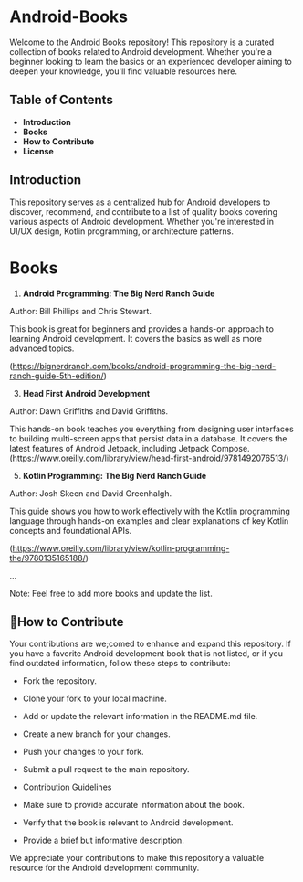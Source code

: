 # Android-Books

Welcome to the Android Books repository! This repository is a curated collection of books related to Android development. Whether you're a beginner looking to learn the basics or an experienced developer aiming to deepen your knowledge, you'll find valuable resources here.

## Table of Contents
- **Introduction**
- **Books**
- **How to Contribute**
- **License**
## Introduction
This repository serves as a centralized hub for Android developers to discover, recommend, and contribute to a list of quality books covering various aspects of Android development. Whether you're interested in UI/UX design, Kotlin programming, or architecture patterns.

# Books
1. **Android Programming: The Big Nerd Ranch Guide**
   
Author: Bill Phillips and Chris Stewart. 

This book is great for beginners and provides a hands-on approach to learning Android development.
It covers the basics as well as more advanced topics.

(https://bignerdranch.com/books/android-programming-the-big-nerd-ranch-guide-5th-edition/)

3. **Head First Android Development**
   
Author: Dawn Griffiths and David Griffiths.

This hands-on book teaches you everything from designing user interfaces to building multi-screen apps that persist data in a database. 
It covers the latest features of Android Jetpack, including Jetpack Compose.
(https://www.oreilly.com/library/view/head-first-android/9781492076513/)

5. **Kotlin Programming: The Big Nerd Ranch Guide**
   
Author: Josh Skeen and David Greenhalgh.

This guide shows you how to work effectively with the Kotlin programming language through hands-on examples and clear explanations of key Kotlin concepts and foundational APIs.

(https://www.oreilly.com/library/view/kotlin-programming-the/9780135165188/)

...

Note: Feel free to add more books and update the list.

## 🤝How to Contribute
Your contributions are we;comed to enhance and expand this repository. If you have a favorite Android development book that is not listed, or if you find outdated information, follow these steps to contribute:

- Fork the repository.
  
- Clone your fork to your local machine.
  
- Add or update the relevant information in the README.md file.
  
- Create a new branch for your changes.
  
- Push your changes to your fork.

- Submit a pull request to the main repository.
  
- Contribution Guidelines
  
- Make sure to provide accurate information about the book.
  
- Verify that the book is relevant to Android development.
  
- Provide a brief but informative description.
  
We appreciate your contributions to make this repository a valuable resource for the Android development community.
